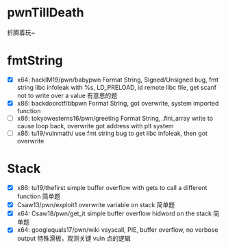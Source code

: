 # pwnTillDeath
折腾着玩~

# fmtString
- [x] x64: hackIM19/pwn/babypwn Format String, Signed/Unsigned bug, fmt string libc infoleak with %s, LD_PRELOAD, id remote libc file, get scanf not to write over a value  有意思的题
- [x] x86: backdoorctf/bbpwn Format String, got overwrite, system imported function
- [ ] x86: tokyowesterns16/pwn/greeting Format String, .fini_array write to cause loop back, overwrite got address with plt system
- [ ] x86: tu19/vulnmath/ use fmt string bug to get libc infoleak, then got overwrite

# Stack
- [x] x86: tu19/thefirst simple buffer overflow with gets to call a different function    简单题
- [x] Csaw13/pwn/exploit1 overwrite variable on stack    简单题
- [x] x64: Csaw18/pwn/get_it simple buffer overflow hidword on the stack  简单题
- [x] x64: googlequals17/pwn/wiki vsyscall, PIE, buffer overflow, no verbose output  特殊滑板，观测关键 vuln 点的逻辑
